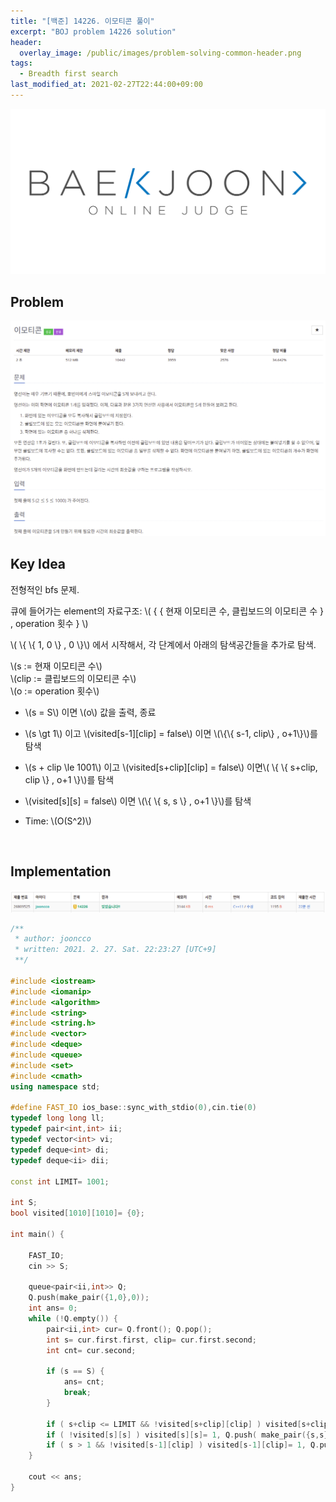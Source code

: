 ```yaml
---
title: "[백준] 14226. 이모티콘 풀이"
excerpt: "BOJ problem 14226 solution"
header:
  overlay_image: /public/images/problem-solving-common-header.png
tags:
  - Breadth first search
last_modified_at: 2021-02-27T22:44:00+09:00
---
```

<a href="https://www.acmicpc.net/">
  <img src="/public/images/boj-logo.png"/>
</a>

## Problem
<a href="https://www.acmicpc.net/problem/14226">
    <img src="/public/images/boj-14226.png"/>
</a>

<br/>

## Key Idea
전형적인 bfs 문제.

큐에 들어가는 element의 자료구조:
\\( \{ \{ 현재 이모티콘 수, 클립보드의 이모티콘 수 \} , operation 횟수 \} \\)

\\( \\{ \\{ 1, 0 \\} , 0 \\}\\) 에서 시작해서, 각 단계에서 아래의 탐색공간들을 추가로 탐색.  

\\(s := 현재 이모티콘 수\\)  
\\(clip := 클립보드의 이모티콘 수\\)  
\\(o := operation 횟수\\)  
- \\(s = S\\) 이면 \\(o\\) 값을 출력, 종료
- \\(s \gt 1\\) 이고 \\(visited[s-1][clip] = false\\) 이면  \\(\\{\\{ s-1, clip\\} , o+1\\}\\)를 탐색
- \\(s + clip \le 1001\\) 이고 \\(visited[s+clip][clip] = false\\) 이면\\( \\{ \\{ s+clip, clip \\} , o+1 \\}\\)를 탐색
- \\(visited[s][s] = false\\) 이면  \\(\\{ \\{ s, s \\} , o+1 \\}\\)를 탐색

- Time: \\(O(S^2)\\)

<br/>

## Implementation
<img src="/public/images/boj-14226-result.png"/>

```cpp
/**
 * author: jooncco
 * written: 2021. 2. 27. Sat. 22:23:27 [UTC+9]
 **/

#include <iostream>
#include <iomanip>
#include <algorithm>
#include <string>
#include <string.h>
#include <vector>
#include <deque>
#include <queue>
#include <set>
#include <cmath>
using namespace std;

#define FAST_IO ios_base::sync_with_stdio(0),cin.tie(0)
typedef long long ll;
typedef pair<int,int> ii;
typedef vector<int> vi;
typedef deque<int> di;
typedef deque<ii> dii;

const int LIMIT= 1001;

int S;
bool visited[1010][1010]= {0};

int main() {
    
    FAST_IO;
    cin >> S;
    
    queue<pair<ii,int>> Q;
    Q.push(make_pair({1,0},0));
    int ans= 0;
    while (!Q.empty()) {
        pair<ii,int> cur= Q.front(); Q.pop();
        int s= cur.first.first, clip= cur.first.second;
        int cnt= cur.second;
        
        if (s == S) {
            ans= cnt;
            break;
        }
        
        if ( s+clip <= LIMIT && !visited[s+clip][clip] ) visited[s+clip][clip]= 1, Q.push( make_pair({s+clip,clip}, cnt+1) );
        if ( !visited[s][s] ) visited[s][s]= 1, Q.push( make_pair({s,s}, cnt+1));
        if ( s > 1 && !visited[s-1][clip] ) visited[s-1][clip]= 1, Q.push( {make_pair(s-1,clip}, cnt+1) );
    }

    cout << ans;
}
```
